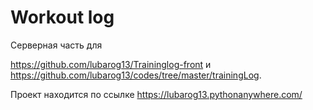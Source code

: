 # Workout log

Серверная часть для 

https://github.com/lubarog13/Traininglog-front и https://github.com/lubarog13/codes/tree/master/trainingLog. 

Проект находится по ссылке https://lubarog13.pythonanywhere.com/